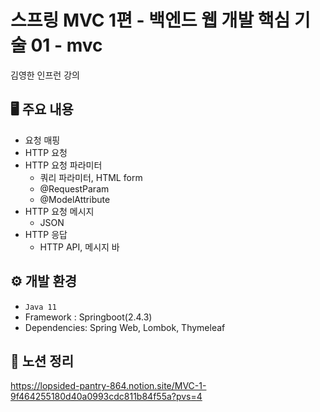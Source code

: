 # 스프링 MVC 1편 - 백엔드 웹 개발 핵심 기술 01 - mvc
김영한 인프런 강의

## 🖥️ 주요 내용
- 요청 매핑
- HTTP 요청
- HTTP 요청 파라미터
  - 쿼리 파라미터, HTML form
  - @RequestParam
  - @ModelAttribute
- HTTP 요청 메시지
  - JSON
- HTTP 응답
  - HTTP API, 메시지 바

## ⚙️ 개발 환경
- `Java 11`
- Framework : Springboot(2.4.3)
- Dependencies: Spring Web, Lombok, Thymeleaf

## 📌 노션 정리
<https://lopsided-pantry-864.notion.site/MVC-1-9f464255180d40a0993cdc811b84f55a?pvs=4>

